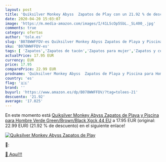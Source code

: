 ```yaml
---
layout: post
title: 'Quiksilver Monkey Abyss  Zapatos de Play con un 21.92 % de descuento'
date: 2020-04-20 15:03:07
image: 'https://m.media-amazon.com/images/I/41LScOp5SbL._SL400_.jpg'
comments: true
category: ofertas
author: 'tole.es'
slug: 'B078WWFFDV-es Quiksilver Monkey Abyss Zapatos de Playa y Piscina para...'
sku: 'B078WWFFDV-es'
tags: [ 'Zapatos','Zapatos de tacón','Zapatos para mujer','Zapatos y complementos','zapatos', ]
actualPrice: 17.95 EUR
currency: EUR
price: 17.95
comparePrice: 22.99 EUR
prodname: 'Quiksilver Monkey Abyss  Zapatos de Playa y Piscina para Hombre  Verde  Green/Brown/Black Xgck   44 EU'
country: 'es'
flag: '🇪🇸'
brand: ''
buyurl: 'https://www.amazon.es/dp/B078WWFFDV/?tag=tolees-21'
descuento: '21.92'
average: '17.025'
---
```


En este momento está [Quiksilver Monkey Abyss  Zapatos de Playa y Piscina para Hombre  Verde  Green/Brown/Black Xgck   44 EU](https://www.amazon.es/dp/B078WWFFDV/?tag=tolees-21) a 17.95 EUR (original: 22.99 EUR) (21.92 %  de descuento) en el siguiente enlace!

[![Quiksilver Monkey Abyss  Zapatos de Play](https://m.media-amazon.com/images/I/41LScOp5SbL._SL400_.jpg)](https://www.amazon.es/dp/B078WWFFDV/?tag=tolees-21)

🔎:


[🛒 Aquí!!!](https://www.amazon.es/dp/B078WWFFDV/?tag=tolees-21)
